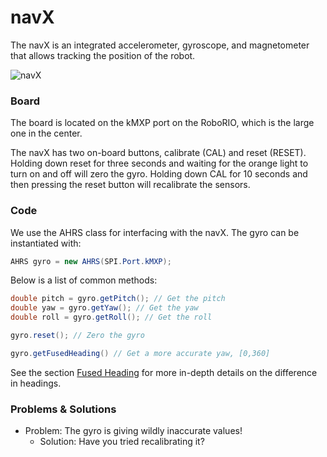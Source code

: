 # navX

The navX is an integrated accelerometer, gyroscope, and magnetometer that allows tracking the position of the robot.

![navX](/static/imgs/vendors/navx.png)

### Board

The board is located on the kMXP port on the RoboRIO, which is the large one in the center.

The navX has two on-board buttons, calibrate (CAL) and reset (RESET). Holding down reset for three seconds and waiting for the orange light to turn on and off will zero the gyro. Holding down CAL for 10 seconds and then pressing the reset button will recalibrate the sensors.

### Code

We use the AHRS class for interfacing with the navX. The gyro can be instantiated with:

```java
AHRS gyro = new AHRS(SPI.Port.kMXP);
```

Below is a list of common methods:

```java
double pitch = gyro.getPitch(); // Get the pitch
double yaw = gyro.getYaw(); // Get the yaw
double roll = gyro.getRoll(); // Get the roll

gyro.reset(); // Zero the gyro

gyro.getFusedHeading() // Get a more accurate yaw, [0,360]
```

See the section [Fused Heading](https://pdocs.kauailabs.com/navx-mxp/guidance/terminology/#:~:text=measure%20rotation%20similarly.-,%E2%80%9CFused%E2%80%9D%20Heading,-Given%20the%20gravity) for more in-depth details on the difference in headings.

### Problems & Solutions

* Problem: The gyro is giving wildly inaccurate values!
    - Solution: Have you tried recalibrating it?
